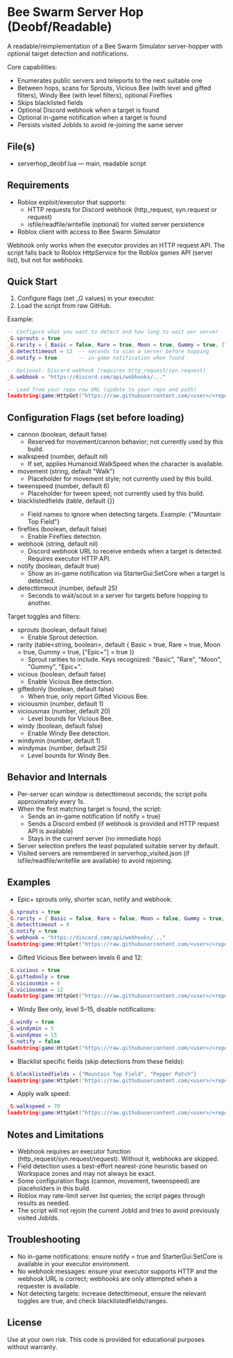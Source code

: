 # Bee Swarm Server Hop (Deobf/Readable)

A readable/reimplementation of a Bee Swarm Simulator server-hopper with optional target detection and notifications.

Core capabilities:
- Enumerates public servers and teleports to the next suitable one
- Between hops, scans for Sprouts, Vicious Bee (with level and gifted filters), Windy Bee (with level filters), optional Fireflies
- Skips blacklisted fields
- Optional Discord webhook when a target is found
- Optional in-game notification when a target is found
- Persists visited JobIds to avoid re-joining the same server


## File(s)
- serverhop_deobf.lua — main, readable script


## Requirements
- Roblox exploit/executor that supports:
  - HTTP requests for Discord webhook (http_request, syn.request or request)
  - isfile/readfile/writefile (optional) for visited server persistence
- Roblox client with access to Bee Swarm Simulator

Webhook only works when the executor provides an HTTP request API. The script falls back to Roblox HttpService for the Roblox games API (server list), but not for webhooks.


## Quick Start
1) Configure flags (set _G values) in your executor.
2) Load the script from raw GitHub.

Example:

```lua
-- Configure what you want to detect and how long to wait per server
_G.sprouts = true
_G.rarity = { Basic = false, Rare = true, Moon = true, Gummy = true, ["Epic+"] = true }
_G.detecttimeout = 12  -- seconds to scan a server before hopping
_G.notify = true       -- in-game notification when found

-- Optional: Discord webhook (requires http_request/syn.request)
_G.webhook = "https://discord.com/api/webhooks/..."

-- Load from your repo raw URL (update to your repo and path)
loadstring(game:HttpGet("https://raw.githubusercontent.com/<user>/<repo>/main/serverhop_deobf.lua"))()
```


## Configuration Flags (set before loading)
- cannon (boolean, default false)
  - Reserved for movement/cannon behavior; not currently used by this build.
- walkspeed (number, default nil)
  - If set, applies Humanoid.WalkSpeed when the character is available.
- movement (string, default "Walk")
  - Placeholder for movement style; not currently used by this build.
- tweenspeed (number, default 6)
  - Placeholder for tween speed; not currently used by this build.
- blacklistedfields (table<string>, default {})
  - Field names to ignore when detecting targets. Example: {"Mountain Top Field"}
- fireflies (boolean, default false)
  - Enable Fireflies detection.
- webhook (string, default nil)
  - Discord webhook URL to receive embeds when a target is detected. Requires executor HTTP API.
- notify (boolean, default true)
  - Show an in-game notification via StarterGui:SetCore when a target is detected.
- detecttimeout (number, default 25)
  - Seconds to wait/scout in a server for targets before hopping to another.

Target toggles and filters:
- sprouts (boolean, default false)
  - Enable Sprout detection.
- rarity (table<string, boolean>, default { Basic = true, Rare = true, Moon = true, Gummy = true, ["Epic+"] = true })
  - Sprout rarities to include. Keys recognized: "Basic", "Rare", "Moon", "Gummy", "Epic+".
- vicious (boolean, default false)
  - Enable Vicious Bee detection.
- giftedonly (boolean, default false)
  - When true, only report Gifted Vicious Bee.
- viciousmin (number, default 1)
- viciousmax (number, default 20)
  - Level bounds for Vicious Bee.
- windy (boolean, default false)
  - Enable Windy Bee detection.
- windymin (number, default 1)
- windymax (number, default 25)
  - Level bounds for Windy Bee.


## Behavior and Internals
- Per-server scan window is detecttimeout seconds; the script polls approximately every 1s.
- When the first matching target is found, the script:
  - Sends an in-game notification (if notify = true)
  - Sends a Discord embed (if webhook is provided and HTTP request API is available)
  - Stays in the current server (no immediate hop)
- Server selection prefers the least populated suitable server by default.
- Visited servers are remembered in serverhop_visited.json (if isfile/readfile/writefile are available) to avoid rejoining.


## Examples
- Epic+ sprouts only, shorter scan, notify and webhook:
```lua
_G.sprouts = true
_G.rarity = { Basic = false, Rare = false, Moon = false, Gummy = true, ["Epic+"] = true }
_G.detecttimeout = 8
_G.notify = true
_G.webhook = "https://discord.com/api/webhooks/..."
loadstring(game:HttpGet("https://raw.githubusercontent.com/<user>/<repo>/main/serverhop_deobf.lua"))()
```

- Gifted Vicious Bee between levels 6 and 12:
```lua
_G.vicious = true
_G.giftedonly = true
_G.viciousmin = 6
_G.viciousmax = 12
loadstring(game:HttpGet("https://raw.githubusercontent.com/<user>/<repo>/main/serverhop_deobf.lua"))()
```

- Windy Bee only, level 5–15, disable notifications:
```lua
_G.windy = true
_G.windymin = 5
_G.windymax = 15
_G.notify = false
loadstring(game:HttpGet("https://raw.githubusercontent.com/<user>/<repo>/main/serverhop_deobf.lua"))()
```

- Blacklist specific fields (skip detections from these fields):
```lua
_G.blacklistedfields = {"Mountain Top Field", "Pepper Patch"}
loadstring(game:HttpGet("https://raw.githubusercontent.com/<user>/<repo>/main/serverhop_deobf.lua"))()
```

- Apply walk speed:
```lua
_G.walkspeed = 70
loadstring(game:HttpGet("https://raw.githubusercontent.com/<user>/<repo>/main/serverhop_deobf.lua"))()
```


## Notes and Limitations
- Webhook requires an executor function (http_request/syn.request/request). Without it, webhooks are skipped.
- Field detection uses a best-effort nearest-zone heuristic based on Workspace zones and may not always be exact.
- Some configuration flags (cannon, movement, tweenspeed) are placeholders in this build.
- Roblox may rate-limit server list queries; the script pages through results as needed.
- The script will not rejoin the current JobId and tries to avoid previously visited JobIds.


## Troubleshooting
- No in-game notifications: ensure notify = true and StarterGui:SetCore is available in your executor environment.
- No webhook messages: ensure your executor supports HTTP and the webhook URL is correct; webhooks are only attempted when a requester is available.
- Not detecting targets: increase detecttimeout, ensure the relevant toggles are true, and check blacklistedfields/ranges.


## License
Use at your own risk. This code is provided for educational purposes without warranty.